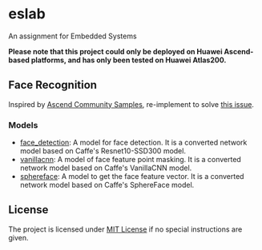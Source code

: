 # eslab

An assignment for Embedded Systems

**Please note that this project could only be deployed on Huawei Ascend-based platforms, and has only been tested on Huawei Atlas200.**

## Face Recognition

Inspired by [Ascend Community Samples](https://gitee.com/ascend/samples), re-implement to solve [this issue](https://toscode.gitee.com/ascend/samples/issues/I51GHH).

### Models

- [face_detection](https://gitee.com/ascend/ModelZoo-TensorFlow/tree/master/TensorFlow/contrib/cv/facedetection/ATC_resnet10-SSD_caffe_AE): A model for face detection. It is a converted network model based on Caffe's Resnet10-SSD300 model.
- [vanillacnn](https://gitee.com/ascend/ModelZoo-TensorFlow/tree/master/TensorFlow/contrib/cv/vanillacnn/ATC_vanillacnn_caffe_AE): A model of face feature point masking. It is a converted network model based on Caffe's VanillaCNN model.
- [sphereface](https://gitee.com/ascend/ModelZoo-TensorFlow/tree/master/TensorFlow/contrib/cv/sphereface/ATC_sphereface_caffe_AE): A model to get the face feature vector. It is a converted network model based on Caffe's SphereFace model. 

## License

The project is licensed under [MIT License](LICENSE) if no special instructions are given.